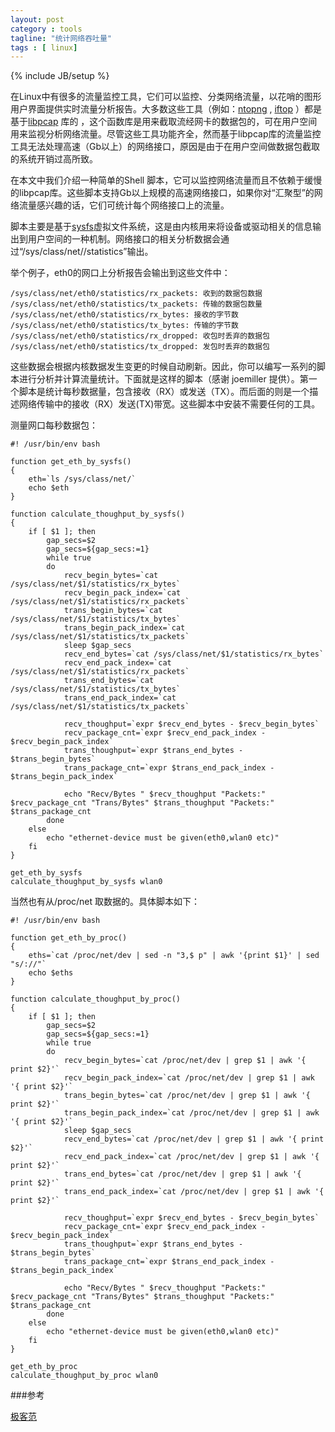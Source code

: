 ```yaml
---
layout: post
category : tools
tagline: "统计网络吞吐量"
tags : [ linux]
---
```

{% include JB/setup %}

在Linux中有很多的流量监控工具，它们可以监控、分类网络流量，以花哨的图形用户界面提供实时流量分析报告。大多数这些工具（例如：[ntopng](http://xmodulo.com/2013/10/set-web-based-network-traffic-monitoring-linux.html) ,  [iftop](http://xmodulo.com/2012/06/how-to-install-iftop-on-linux.html) ）都是基于[libpcap](http://www.tcpdump.org/pcap3_man.html) 库的 ，这个函数库是用来截取流经网卡的数据包的，可在用户空间用来监视分析网络流量。尽管这些工具功能齐全，然而基于libpcap库的流量监控工具无法处理高速（Gb以上）的网络接口，原因是由于在用户空间做数据包截取的系统开销过高所致。

在本文中我们介绍一种简单的Shell 脚本，它可以监控网络流量而且不依赖于缓慢的libpcap库。这些脚本支持Gb以上规模的高速网络接口，如果你对“汇聚型”的网络流量感兴趣的话，它们可统计每个网络接口上的流量。

脚本主要是基于[sysfs](http://lwn.net/Articles/31185/)虚拟文件系统，这是由内核用来将设备或驱动相关的信息输出到用户空间的一种机制。网络接口的相关分析数据会通过“/sys/class/net/<ethX>/statistics”输出。

举个例子，eth0的网口上分析报告会输出到这些文件中：

    /sys/class/net/eth0/statistics/rx_packets: 收到的数据包数据
    /sys/class/net/eth0/statistics/tx_packets: 传输的数据包数量
    /sys/class/net/eth0/statistics/rx_bytes: 接收的字节数
    /sys/class/net/eth0/statistics/tx_bytes: 传输的字节数
    /sys/class/net/eth0/statistics/rx_dropped: 收包时丢弃的数据包
    /sys/class/net/eth0/statistics/tx_dropped: 发包时丢弃的数据包

这些数据会根据内核数据发生变更的时候自动刷新。因此，你可以编写一系列的脚本进行分析并计算流量统计。下面就是这样的脚本（感谢 joemiller 提供）。第一个脚本是统计每秒数据量，包含接收（RX）或发送（TX）。而后面的则是一个描述网络传输中的接收（RX）发送(TX)带宽。这些脚本中安装不需要任何的工具。

测量网口每秒数据包：

	#! /usr/bin/env bash
	
	function get_eth_by_sysfs()
	{
		eth=`ls /sys/class/net/`
		echo $eth
	}

	function calculate_thoughput_by_sysfs()
	{
		if [ $1 ]; then
		    gap_secs=$2
		    gap_secs=${gap_secs:=1}
		    while true
		    do
		        recv_begin_bytes=`cat /sys/class/net/$1/statistics/rx_bytes`
		        recv_begin_pack_index=`cat /sys/class/net/$1/statistics/rx_packets`
		        trans_begin_bytes=`cat /sys/class/net/$1/statistics/tx_bytes`
		        trans_begin_pack_index=`cat /sys/class/net/$1/statistics/tx_packets`
		        sleep $gap_secs
		        recv_end_bytes=`cat /sys/class/net/$1/statistics/rx_bytes`
		        recv_end_pack_index=`cat /sys/class/net/$1/statistics/rx_packets`
		        trans_end_bytes=`cat /sys/class/net/$1/statistics/tx_bytes`
		        trans_end_pack_index=`cat /sys/class/net/$1/statistics/tx_packets`

		        recv_thoughput=`expr $recv_end_bytes - $recv_begin_bytes`
		        recv_package_cnt=`expr $recv_end_pack_index - $recv_begin_pack_index`
		        trans_thoughput=`expr $trans_end_bytes - $trans_begin_bytes`
		        trans_package_cnt=`expr $trans_end_pack_index - $trans_begin_pack_index`

		        echo "Recv/Bytes " $recv_thoughput "Packets:" $recv_package_cnt "Trans/Bytes" $trans_thoughput "Packets:" $trans_package_cnt
		    done
		else
		    echo "ethernet-device must be given(eth0,wlan0 etc)"
		fi
	}
	
	get_eth_by_sysfs
	calculate_thoughput_by_sysfs wlan0
	
当然也有从/proc/net 取数据的。具体脚本如下：	

	#! /usr/bin/env bash

	function get_eth_by_proc()
	{
		eths=`cat /proc/net/dev | sed -n "3,$ p" | awk '{print $1}' | sed "s/://"`
		echo $eths
	}

	function calculate_thoughput_by_proc()
	{
		if [ $1 ]; then
		    gap_secs=$2
		    gap_secs=${gap_secs:=1}
		    while true
		    do
		        recv_begin_bytes=`cat /proc/net/dev | grep $1 | awk '{ print $2}'`
		        recv_begin_pack_index=`cat /proc/net/dev | grep $1 | awk '{ print $2}'`
		        trans_begin_bytes=`cat /proc/net/dev | grep $1 | awk '{ print $2}'`
		        trans_begin_pack_index=`cat /proc/net/dev | grep $1 | awk '{ print $2}'`
		        sleep $gap_secs
		        recv_end_bytes=`cat /proc/net/dev | grep $1 | awk '{ print $2}'`
		        recv_end_pack_index=`cat /proc/net/dev | grep $1 | awk '{ print $2}'`
		        trans_end_bytes=`cat /proc/net/dev | grep $1 | awk '{ print $2}'`
		        trans_end_pack_index=`cat /proc/net/dev | grep $1 | awk '{ print $2}'`

		        recv_thoughput=`expr $recv_end_bytes - $recv_begin_bytes`
		        recv_package_cnt=`expr $recv_end_pack_index - $recv_begin_pack_index`
		        trans_thoughput=`expr $trans_end_bytes - $trans_begin_bytes`
		        trans_package_cnt=`expr $trans_end_pack_index - $trans_begin_pack_index`

		        echo "Recv/Bytes " $recv_thoughput "Packets:" $recv_package_cnt "Trans/Bytes" $trans_thoughput "Packets:" $trans_package_cnt
		    done
		else
		    echo "ethernet-device must be given(eth0,wlan0 etc)"
		fi
	}

	get_eth_by_proc
	calculate_thoughput_by_proc wlan0


###参考

[极客范](http://www.geekfan.net/5558/)
